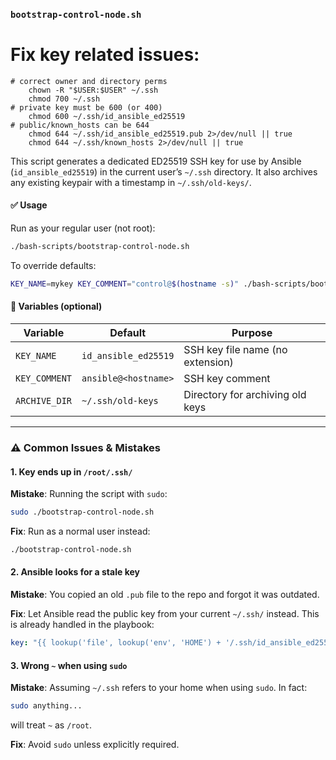 ### `bootstrap-control-node.sh`

# Fix key related issues:
    # correct owner and directory perms
        chown -R "$USER:$USER" ~/.ssh
        chmod 700 ~/.ssh
    # private key must be 600 (or 400)
        chmod 600 ~/.ssh/id_ansible_ed25519
    # public/known_hosts can be 644
        chmod 644 ~/.ssh/id_ansible_ed25519.pub 2>/dev/null || true
        chmod 644 ~/.ssh/known_hosts 2>/dev/null || true



This script generates a dedicated ED25519 SSH key for use by Ansible (`id_ansible_ed25519`) in the current user’s `~/.ssh` directory. It also archives any existing keypair with a timestamp in `~/.ssh/old-keys/`.

#### ✅ Usage

Run as your regular user (not root):

```bash
./bash-scripts/bootstrap-control-node.sh
```

To override defaults:

```bash
KEY_NAME=mykey KEY_COMMENT="control@$(hostname -s)" ./bash-scripts/bootstrap-control-node.sh
```

#### 🔧 Variables (optional)

| Variable     | Default                         | Purpose                          |
|--------------|----------------------------------|----------------------------------|
| `KEY_NAME`   | `id_ansible_ed25519`             | SSH key file name (no extension) |
| `KEY_COMMENT`| `ansible@<hostname>`             | SSH key comment                  |
| `ARCHIVE_DIR`| `~/.ssh/old-keys`                | Directory for archiving old keys |

---

### ⚠️ Common Issues & Mistakes

#### 1. **Key ends up in `/root/.ssh/`**

**Mistake**: Running the script with `sudo`:
```bash
sudo ./bootstrap-control-node.sh
```

**Fix**: Run as a normal user instead:
```bash
./bootstrap-control-node.sh
```

#### 2. **Ansible looks for a stale key**

**Mistake**: You copied an old `.pub` file to the repo and forgot it was outdated.

**Fix**: Let Ansible read the public key from your current `~/.ssh/` instead. This is already handled in the playbook:
```yaml
key: "{{ lookup('file', lookup('env', 'HOME') + '/.ssh/id_ansible_ed25519.pub') }}"
```

#### 3. **Wrong `~` when using `sudo`**

**Mistake**: Assuming `~/.ssh` refers to your home when using `sudo`. In fact:
```bash
sudo anything...
```
will treat `~` as `/root`.

**Fix**: Avoid `sudo` unless explicitly required.

